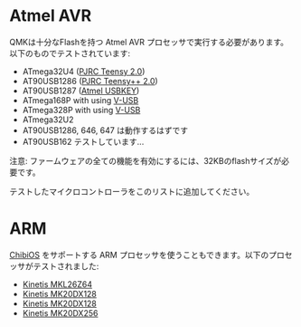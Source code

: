 # Atmel AVR

QMKは十分なFlashを持つ Atmel AVR プロセッサで実行する必要があります。以下のものでテストされています:

* ATmega32U4 ([PJRC Teensy 2.0](http://www.pjrc.com/teensy/))
* AT90USB1286 ([PJRC Teensy++ 2.0](http://www.pjrc.com/teensy/))
* AT90USB1287 ([Atmel USBKEY](http://www.atmel.com/tools/AT90USBKEY.aspx))
* ATmega168P with using [V-USB](http://www.obdev.at/products/vusb/index.html)
* ATmega328P with using [V-USB](http://www.obdev.at/products/vusb/index.html)
* ATmega32U2
* AT90USB1286, 646, 647 は動作するはずです
* AT90USB162 テストしています...

注意: ファームウェアの全ての機能を有効にするには、32KBのflashサイズが必要です。

テストしたマイクロコントローラをこのリストに追加してください。

# ARM

[ChibiOS](http://www.chibios.org) をサポートする ARM プロセッサを使うこともできます。以下のプロセッサがテストされました:

* [Kinetis MKL26Z64](http://www.nxp.com/products/microcontrollers-and-processors/arm-processors/kinetis-cortex-m-mcus/l-series-ultra-low-power-m0-plus/kinetis-kl2x-48-mhz-usb-ultra-low-power-microcontrollers-mcus-based-on-arm-cortex-m0-plus-core:KL2x)
* [Kinetis MK20DX128](http://www.nxp.com/assets/documents/data/en/data-sheets/K20P64M50SF0.pdf)
* [Kinetis MK20DX128](http://www.nxp.com/assets/documents/data/en/data-sheets/K20P64M50SF0.pdf)
* [Kinetis MK20DX256](http://www.nxp.com/products/microcontrollers-and-processors/arm-processors/kinetis-cortex-m-mcus/k-series-performance-m4/k2x-usb/kinetis-k20-72-mhz-full-speed-usb-mixed-signal-integration-microcontrollers-mcus-based-on-arm-cortex-m4-core:K20_72)
